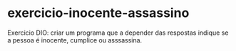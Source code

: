 # exercicio-inocente-assassino
Exercicio DIO: criar um programa que a depender das respostas indique se a pessoa é inocente, cumplice ou asssassina.
